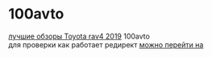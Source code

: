 # 100avto
[лучшие обзоры Toyota rav4 2019](http://100avto.net/keyword/toyota/)
100avto
<br>
для проверки как работает редирект [можно перейти на](https://sgavrylov.github.io/100avto/)
